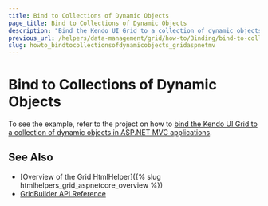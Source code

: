 ```yaml
---
title: Bind to Collections of Dynamic Objects
page_title: Bind to Collections of Dynamic Objects
description: "Bind the Kendo UI Grid to a collection of dynamic objects in ASP.NET MVC applications."
previous_url: /helpers/data-management/grid/how-to/Binding/bind-to-collection-of-dynamic-objects
slug: howto_bindtocollectionsofdynamicobjects_gridaspnetmv
---
```


# Bind to Collections of Dynamic Objects

To see the example, refer to the project on how to [bind the Kendo UI Grid to a collection of dynamic objects in ASP.NET MVC applications](https://github.com/telerik/ui-for-aspnet-mvc-examples/tree/master/grid/grid-bind-to-collection-dynamic).

## See Also

* [Overview of the Grid HtmlHelper]({% slug htmlhelpers_grid_aspnetcore_overview %})
* [GridBuilder API Reference](https://docs.telerik.com/aspnet-mvc/api/Kendo.Mvc.UI.Fluent/GridBuilder)
